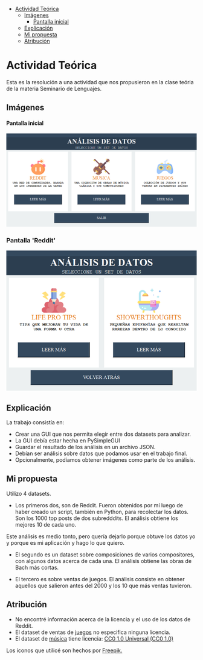 - [Actividad Teórica](#actividad-teórica)
  - [Imágenes](#imágenes)
      - [Pantalla inicial](#pantalla-inicial)
  - [Explicación](#explicación)
  - [Mi propuesta](#mi-propuesta)
  - [Atribución](#atribución)

# Actividad Teórica
Esta es la resolución a una actividad que nos propusieron en la clase teória de la materia Seminario de Lenguajes.

## Imágenes

#### Pantalla inicial
![Ventana inicial](img/Pantalla-Inicial.png)

### Pantalla 'Reddit'
![Ventana Reddit](img/Pantalla-Reddit.png)


## Explicación
La trabajo consistía en:
- Crear una GUI que nos permita elegir entre dos datasets para analizar.
- La GUI debía estar hecha en PySimpleGUI
- Guardar el resultado de los análisis en un archivo JSON.
- Debían ser análisis sobre datos que podamos usar en el trabajo final.
- Opcionalmente, podíamos obtener imágenes como parte de los análisis.

## Mi propuesta
Utilizo 4 datasets.

- Los primeros dos, son de Reddit. Fueron obtenidos por mí luego de haber creado un script, también en Python, para recolectar los datos. Son los 1000 top posts de dos subredddits. El análisis obtiene los mejores 10 de cada uno.

Este análisis es medio tonto, pero quería dejarlo porque obtuve los datos yo y porque es mi aplicación y hago lo que quiero.

- El segundo es un dataset sobre composiciones de varios compositores, con algunos datos acerca de cada una. El análisis obtiene las obras de Bach más cortas.

- El tercero es sobre ventas de juegos. El análisis consiste en obtener aquellos que salieron antes del 2000 y los 10 que más ventas tuvieron.

## Atribución
- No encontré información acerca de la licencia y el uso de los datos de Reddit.
- El dataset de ventas de [juegos](https://www.kaggle.com/gregorut/videogamesales) no especifica ninguna licencia.
- El dataset de [música](https://www.kaggle.com/imsparsh/musicnet-dataset?select=musicnet_metadata.csv) tiene licencia: [CC0 1.0 Universal (CC0 1.0)](https://creativecommons.org/publicdomain/zero/1.0/)

Los íconos que utilicé son hechos por [Freepik.](https://www.flaticon.com/authors/freepik)

